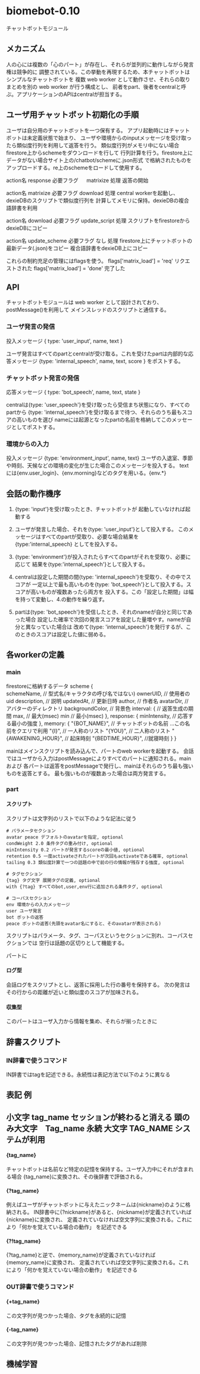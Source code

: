 biomebot-0.10
==================================
チャットボットモジュール

## メカニズム
人の心には複数の「心のパート」が存在し、それらが並列的に動作しながら発言権は競争的に
調整されている。この挙動を再現するため、本チャットボットはシンプルなチャットボットを
複数 web worker として動作させ、それらの取りまとめを別の web worker が行う構成とし、
前者をpart、後者をcentralと呼ぶ。アプリケーションのAPIはcentralが担当する。

## ユーザ用チャットボット初期化の手順
ユーザは自分用のチャットボットを一つ保有する。
アプリ起動時にはチャットボットは未定義状態で始まり、
ユーザや環境からのinputメッセージを受け取ったら類似度行列を利用して返答を行う。
類似度行列がメモリ中にない場合firestore上からschemeをダウンロードを行して
行列計算を行う。firestore上にデータがない場合サイト上の/chatbot/schemeに.json形式
で格納されたものをアップロードする。re上のschemeをロードして使用する。

action名        response
必要フラグ 　   matrixize
処理            返答の開始        

action名        matrixize
必要フラグ      download
処理            central workerを起動し、dexieDBのスクリプトで類似度行列を
                計算してメモリに保持。dexieDBの複合語辞書を利用

action名        download
必要フラグ      update_script
処理            スクリプトをfirestoreからdexieDBにコピー

action名        update_scheme
必要フラグ      なし
処理            firestore上にチャットボットの最新データ(.json)をコピー
                複合語辞書をdexieDB上にコピー

これらの制約充足の管理にはflagsを使う。
flags['matrix_load'] = 'req' リクエストされた
flags['matrix_load'] = 'done' 完了した


## API
チャットボットモジュールは web worker として設計されており、postMessage()を利用して
メインスレッドのスクリプトと通信する。




### ユーザ発言の発信
投入メッセージ { type: 'user_input', name, text }

ユーザ発言はすべてのpartとcentralが受け取る。これを受けたpartは内部的な応答メッセージ
{type: 'internal_speech', name, text, score } をポストする。

### チャットボット発言の発信
応答メッセージ { type: 'bot_speech', name, text, state }

centralは{type: 'user_speech'}を受け取ったら受信まち状態になり、すべてのpartから
{type: 'internal_speech'}を受け取るまで待つ、それらのうち最もスコアの高いものを選び
nameには起源となったpartの名前を格納してこのメッセージとしてポストする。

### 環境からの入力
投入メッセージ {type: 'environment_input', name, text}
ユーザの入退室、季節や時刻、天候などの環境の変化が生じた場合このメッセージを投入する。
textには{env.user_login}、{env.morning}などのタグを用いる。{env.*}

## 会話の動作機序

1. {type: 'input'}を受け取ったとき、チャットボットが
起動していなければ起動する

2. ユーザが発言した場合、それを{type: 'user_input'}として投入する。
このメッセージはすべてのpartが受取り、必要な場合結果を{type:'internal_speech}
としてを投入する。

3. {type: 'environment'}が投入されたらすべてのpartがそれを受取り、必要に応じて
結果を{type:'internal_speech'}として投入する。

4. centralは設定した期間の間{type: 'internal_speech'}を受取り、その中でスコアが
一定以上で最も高いものを{type: 'bot_speech'}として投入する。スコアが高いものが複数あったら両方を
投入する。この「設定した期間」は幅を持って変動し、4.の動作を繰り返す。

5. partは{type: 'bot_speech'}を受信したとき、それのnameが自分と同じであった場合
設定した確率で次回の発言スコアを設定した量増やす。nameが自分と異なっていた場合は
改めて{type: 'internal_speech'}を発行するが、このときのスコアは設定した値に弱める。


## 各workerの定義

### main 

firestoreに格納するデータ
scheme {   
    schemeName,      // 型式名(キャラクタの呼び名ではない)
    ownerUID,        // 使用者のuid
    description,     // 説明
    updatedAt,       // 更新日時
    author,          // 作者名
    avatarDir,       // アバターのディレクトリ
    backgroundColor, // 背景色
    interval: {      // 返答生成の期間
        max,         // 最大(msec)
        min          // 最小(msec)
    },
    response: {
        minIntensity, // 応答する最小の強度
    },
    memory: {
        "{BOT_NAME}", // チャットボットの名前 ...この名前をクエリで利用
        "{I}",          // 一人称のリスト
        "{YOU}",        // 二人称のリスト
        "{AWAKENING_HOUR}", // 起床時刻
        "{BEDTIME_HOUR}", //就寝時刻
    }
}


mainはメインスクリプトを読み込んで、パートのweb workerを起動する。
会話ではユーザから入力はpostMessageによりすべてのパートに通知される。mainおよび
各パートは返答をpostMessageで発行し、mainはそれらのうち最も強いものを返答とする。
最も強いものが複数あった場合は両方発言する。

### part
#### スクリプト
スクリプトは文字列のリストで以下のような記法に従う
```
# パラメータセクション
avatar peace デフォルトのavatarを指定, optional
condWeight 2.0 条件タグの重み付け, optional
minIntensity 0.2 パートが発言するscoreの最小値, optional
retention 0.5 一度activateされたパートが次回もactivateである確率, optional
tailing 0.3 類似度計算で一つの話題の中で前の行の情報が残存する強度, optional

# タグセクション
{tag} タグ文字 展開タグの定義, optional
with {?tag} すべてのbot,user,env行に追加される条件タグ, optional

# コーパスセクション
env 環境からの入力メッセージ
user ユーザ発言
bot ボットの返答
peace ボットの返答(先頭をavatar名にすると、そのavatarが表示される)
```

スクリプトはパラメータ、タグ、コーパスというセクションに別れ、コーパスセクションでは
空行は話題の区切りとして機能する。

パートに
#### ログ型
会話ログをスクリプトとし、返答に採用した行の番号を保持する。
次の発言はその行からの距離が近いと類似度のスコアが加味される。

#### 収集型

このパートはユーザ入力から情報を集め、それらが揃ったときに

## 辞書スクリプト

### IN辞書で使うコマンド
IN辞書ではtagを記述できる。永続性は表記方法で以下のように異なる

表記          例           
-------------------------------------------------------
小文字        tag_name     セッションが終わると消える
頭のみ大文字　Tag_name     永続
大文字        TAG_NAME     システムが利用
-------------------------------------------------------


#### {tag_name}
チャットボットは名前など特定の記憶を保持する。ユーザ入力中にそれが含まれる場合
{tag_name}に変換され、その後辞書で評価される。

#### {?tag_name}  
例えばユーザがチャットボットに与えたニックネームは{nickname}のように格納される。
IN辞書中に{?nickname}があると、{nickname}が定義されていれば{nickname}に変換され、
定義されていなければ空文字列に変換される。これにより「何かを覚えている場合の動作」
を記述できる

#### {?!tag_name}
{?tag_name}と逆で、{memory_name}が定義されていなければ{memory_name}に変換され、
定義されていれば空文字列に変換される。これにより「何かを覚えていない場合の動作」
を記述できる

### OUT辞書で使うコマンド

#### {+tag_name} 
この文字列が見つかった場合、タグを永続的に記憶

#### {-tag_name} 
この文字列が見つかった場合、記憶されたタグがあれば削除

## 機械学習

